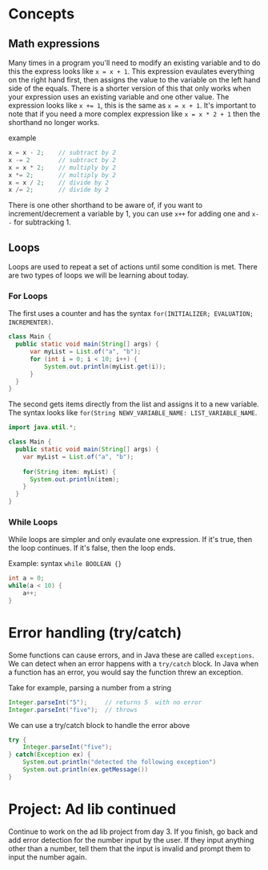 # Concepts

## Math expressions
Many times in a program you'll need to modify an existing variable and to do this the express 
looks like `x = x + 1`. This expression evaulates everything on the right hand first, then assigns 
the value to the variable on the left hand side of the equals. There is a shorter version of this that 
only works when your expression uses an existing variable and one other value.  The expression looks 
like `x += 1`, this is the same as `x = x + 1`.  It's important to note that if you need a more
complex expression like `x = x * 2 + 1` then the shorthand no longer works.

example
```java
x = x - 2;    // subtract by 2
x -= 2        // subtract by 2
x = x * 2;    // multiply by 2
x *= 2;       // multiply by 2
x = x / 2;    // divide by 2
x /= 2;       // divide by 2
```

There is one other shorthand to be aware of, if you want to increment/decrement a variable by 1, you 
can use `x++` for adding one and `x--` for subtracking 1.

## Loops
Loops are used to repeat a set of actions until some condition is met. There are two types of loops 
we will be learning about today.

### For Loops
The first uses a counter and has the syntax `for(INITIALIZER; EVALUATION; INCREMENTER)`.
```java
class Main {
  public static void main(String[] args) {
      var myList = List.of("a", "b");
      for (int i = 0; i < 10; i++) {
          System.out.println(myList.get(i));
      }
  }
}
```

The second gets items directly from the list and assigns it to a new variable.  The syntax looks like `for(String NEWV_VARIABLE_NAME: LIST_VARIABLE_NAME`.
```java
import java.util.*;

class Main {
  public static void main(String[] args) {
    var myList = List.of("a", "b");
    
    for(String item: myList) {
      System.out.println(item);
    }
  }
}
```

### While Loops

While loops are simpler and only evaulate one expression.  If it's true, then the loop continues.  If it's false, then the loop ends.

Example: syntax `while BOOLEAN {}`
```java
int a = 0;
while(a < 10) {
    a++;
} 
```

# Error handling (try/catch)
Some functions can cause errors, and in Java these are called `exceptions`. We can detect when an 
error happens with a `try/catch` block.  In Java when a function has an error, you would say the 
function threw an exception.

Take for example, parsing a number from a string
```java
Integer.parseInt("5");     // returns 5  with no error
Integer.parseInt("five");  // throws
```

We can use a try/catch block to handle the error above
```java
try {
    Integer.parseInt("five");
} catch(Exception ex) {
    System.out.println("detected the following exception")
    System.out.println(ex.getMessage())
}
```

# Project: Ad lib continued
Continue to work on the ad lib project from day 3.  If you finish, go back and add error detection
for the number input by the user.  If they input anything other than a number, tell them that the 
input is invalid and prompt them to input the number again.
